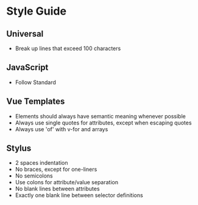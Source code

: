 # Style Guide

## Universal
- Break up lines that exceed 100 characters

## JavaScript
- Follow Standard

## Vue Templates
- Elements should always have semantic meaning whenever possible
- Always use single quotes for attributes, except when escaping quotes
- Always use 'of' with v-for and arrays

## Stylus
- 2 spaces indentation
- No braces, except for one-liners
- No semicolons
- Use colons for attribute/value separation
- No blank lines between attributes
- Exactly one blank line between selector definitions
